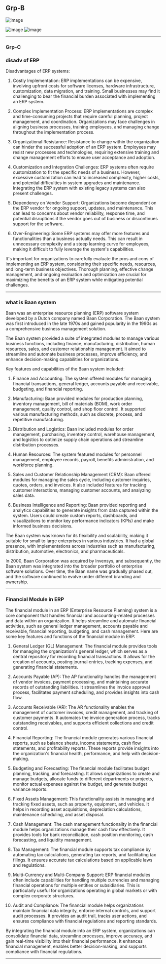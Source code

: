 ## Grp-B

![image](https://github.com/Mrjoy832/E-Commerce-8thSem/assets/77873383/5ef4a9c9-b26b-4246-b335-002b1cf8df9d)

![image](https://github.com/Mrjoy832/E-Commerce-8thSem/assets/77873383/432e80ad-97f8-42f5-9b5d-0fdefb3ab1e0)
![image](https://github.com/Mrjoy832/E-Commerce-8thSem/assets/77873383/32bb3553-f83d-4750-8175-fdf8b0461d3f)

---


### Grp-C

### disadv of ERP
Disadvantages of ERP systems:

1. Costly Implementation: ERP implementations can be expensive, involving upfront costs for software licenses, hardware infrastructure, customization, data migration, and training. Small businesses may find it challenging to bear the financial burden associated with implementing an ERP system.

2. Complex Implementation Process: ERP implementations are complex and time-consuming projects that require careful planning, project management, and coordination. Organizations may face challenges in aligning business processes, training employees, and managing change throughout the implementation process.

3. Organizational Resistance: Resistance to change within the organization can hinder the successful adoption of an ERP system. Employees may resist new processes and technologies, requiring extensive training and change management efforts to ensure user acceptance and adoption.

4. Customization and Integration Challenges: ERP systems often require customization to fit the specific needs of a business. However, excessive customization can lead to increased complexity, higher costs, and potential difficulties in system upgrades and maintenance. Integrating the ERP system with existing legacy systems can also present challenges.

5. Dependency on Vendor Support: Organizations become dependent on the ERP vendor for ongoing support, updates, and maintenance. This can lead to concerns about vendor reliability, response time, and potential disruptions if the vendor goes out of business or discontinues support for the software.

6. Over-Engineering: Some ERP systems may offer more features and functionalities than a business actually needs. This can result in unnecessary complexity and a steep learning curve for employees, making it difficult to fully leverage the system's capabilities.

It's important for organizations to carefully evaluate the pros and cons of implementing an ERP system, considering their specific needs, resources, and long-term business objectives. Thorough planning, effective change management, and ongoing evaluation and optimization are crucial for maximizing the benefits of an ERP system while mitigating potential challenges.


---

### what is Baan system
Baan was an enterprise resource planning (ERP) software system developed by a Dutch company named Baan Corporation. The Baan system was first introduced in the late 1970s and gained popularity in the 1990s as a comprehensive business management solution.

The Baan system provided a suite of integrated modules to manage various business functions, including finance, manufacturing, distribution, human resources, sales, and customer relationship management. It aimed to streamline and automate business processes, improve efficiency, and enhance decision-making capabilities for organizations.

Key features and capabilities of the Baan system included:

1. Finance and Accounting: The system offered modules for managing financial transactions, general ledger, accounts payable and receivable, budgeting, and financial reporting.

2. Manufacturing: Baan provided modules for production planning, inventory management, bill of materials (BOM), work order management, quality control, and shop floor control. It supported various manufacturing methods, such as discrete, process, and repetitive manufacturing.

3. Distribution and Logistics: Baan included modules for order management, purchasing, inventory control, warehouse management, and logistics to optimize supply chain operations and streamline distribution processes.

4. Human Resources: The system featured modules for personnel management, employee records, payroll, benefits administration, and workforce planning.

5. Sales and Customer Relationship Management (CRM): Baan offered modules for managing the sales cycle, including customer inquiries, quotes, orders, and invoices. It also included features for tracking customer interactions, managing customer accounts, and analyzing sales data.

6. Business Intelligence and Reporting: Baan provided reporting and analytics capabilities to generate insights from data captured within the system. Users could create custom reports, dashboards, and visualizations to monitor key performance indicators (KPIs) and make informed business decisions.

The Baan system was known for its flexibility and scalability, making it suitable for small to large enterprises in various industries. It had a global presence, with implementations across industries such as manufacturing, distribution, automotive, electronics, and pharmaceuticals.

In 2000, Baan Corporation was acquired by Invensys, and subsequently, the Baan system was integrated into the broader portfolio of enterprise software solutions. Over time, the Baan name was gradually phased out, and the software continued to evolve under different branding and ownership.

---

### Financial Module in ERP

The financial module in an ERP (Enterprise Resource Planning) system is a core component that handles financial and accounting-related processes and data within an organization. It helps streamline and automate financial activities, such as general ledger management, accounts payable and receivable, financial reporting, budgeting, and cash management. Here are some key features and functions of the financial module in ERP:

1. General Ledger (GL) Management: The financial module provides tools for managing the organization's general ledger, which serves as a central repository for recording financial transactions. It allows for the creation of accounts, posting journal entries, tracking expenses, and generating financial statements.

2. Accounts Payable (AP): The AP functionality handles the management of vendor invoices, payment processing, and maintaining accurate records of outstanding liabilities. It streamlines the invoice approval process, facilitates payment scheduling, and provides insights into cash flow.

3. Accounts Receivable (AR): The AR functionality enables the management of customer invoices, credit management, and tracking of customer payments. It automates the invoice generation process, tracks outstanding receivables, and supports efficient collections and credit control.

4. Financial Reporting: The financial module generates various financial reports, such as balance sheets, income statements, cash flow statements, and profitability reports. These reports provide insights into the organization's financial health, performance, and help with decision-making.

5. Budgeting and Forecasting: The financial module facilitates budget planning, tracking, and forecasting. It allows organizations to create and manage budgets, allocate funds to different departments or projects, monitor actual expenses against the budget, and generate budget variance reports.

6. Fixed Assets Management: This functionality assists in managing and tracking fixed assets, such as property, equipment, and vehicles. It helps in recording asset acquisitions, depreciation calculations, maintenance scheduling, and asset disposal.

7. Cash Management: The cash management functionality in the financial module helps organizations manage their cash flow effectively. It provides tools for bank reconciliation, cash position monitoring, cash forecasting, and liquidity management.

8. Tax Management: The financial module supports tax compliance by automating tax calculations, generating tax reports, and facilitating tax filings. It ensures accurate tax calculations based on applicable laws and regulations.

9. Multi-Currency and Multi-Company Support: ERP financial modules often include capabilities for handling multiple currencies and managing financial operations for multiple entities or subsidiaries. This is particularly useful for organizations operating in global markets or with complex corporate structures.

10. Audit and Compliance: The financial module helps organizations maintain financial data integrity, enforce internal controls, and support audit processes. It provides an audit trail, tracks user actions, and ensures compliance with financial regulations and reporting standards.

By integrating the financial module into an ERP system, organizations can consolidate financial data, streamline processes, improve accuracy, and gain real-time visibility into their financial performance. It enhances financial management, enables better decision-making, and supports compliance with financial regulations.

---

### 
